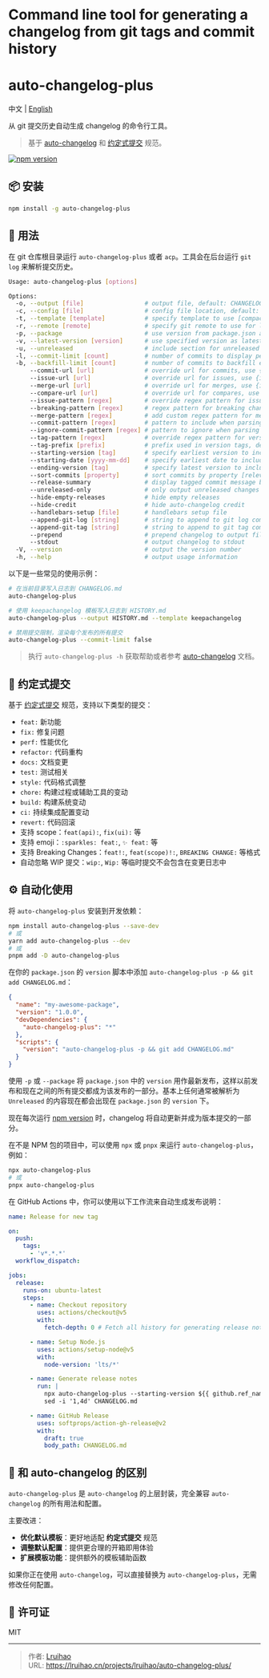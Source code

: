 # Command line tool for generating a changelog from git tags and commit history

# auto-changelog-plus

中文 | [English](https://raw.githubusercontent.com/Lruihao/auto-changelog-plus/refs/heads/main./README.en.md)

从 git 提交历史自动生成 changelog 的命令行工具。

> 基于 [auto-changelog](https://github.com/CookPete/auto-changelog) 和 [约定式提交](https://www.conventionalcommits.org/zh-hans/v1.0.0/) 规范。

[![npm version](https://img.shields.io/npm/v/auto-changelog-plus.svg)](https://www.npmjs.com/package/auto-changelog-plus)

## 📦 安装

```bash
npm install -g auto-changelog-plus
```

## 🚀 用法

在 git 仓库根目录运行 `auto-changelog-plus` 或者 `acp`。工具会在后台运行 `git log` 来解析提交历史。

```bash
Usage: auto-changelog-plus [options]

Options:
  -o, --output [file]                 # output file, default: CHANGELOG.md
  -c, --config [file]                 # config file location, default: .auto-changelog
  -t, --template [template]           # specify template to use [compact, keepachangelog, json], default: compact
  -r, --remote [remote]               # specify git remote to use for links, default: origin
  -p, --package                       # use version from package.json as latest release
  -v, --latest-version [version]      # use specified version as latest release
  -u, --unreleased                    # include section for unreleased changes
  -l, --commit-limit [count]          # number of commits to display per release, default: 3
  -b, --backfill-limit [count]        # number of commits to backfill empty releases with, default: 3
      --commit-url [url]              # override url for commits, use {id} for commit id
      --issue-url [url]               # override url for issues, use {id} for issue id
      --merge-url [url]               # override url for merges, use {id} for merge id
      --compare-url [url]             # override url for compares, use {from} and {to} for tags
      --issue-pattern [regex]         # override regex pattern for issues in commit messages
      --breaking-pattern [regex]      # regex pattern for breaking change commits
      --merge-pattern [regex]         # add custom regex pattern for merge commits
      --commit-pattern [regex]        # pattern to include when parsing commits
      --ignore-commit-pattern [regex] # pattern to ignore when parsing commits
      --tag-pattern [regex]           # override regex pattern for version tags
      --tag-prefix [prefix]           # prefix used in version tags, default: v
      --starting-version [tag]        # specify earliest version to include in changelog
      --starting-date [yyyy-mm-dd]    # specify earliest date to include in changelog
      --ending-version [tag]          # specify latest version to include in changelog
      --sort-commits [property]       # sort commits by property [relevance, date, date-desc, subject, subject-desc], default: relevance
      --release-summary               # display tagged commit message body as release summary
      --unreleased-only               # only output unreleased changes
      --hide-empty-releases           # hide empty releases
      --hide-credit                   # hide auto-changelog credit
      --handlebars-setup [file]       # handlebars setup file
      --append-git-log [string]       # string to append to git log command
      --append-git-tag [string]       # string to append to git tag command
      --prepend                       # prepend changelog to output file
      --stdout                        # output changelog to stdout
  -V, --version                       # output the version number
  -h, --help                          # output usage information
```

以下是一些常见的使用示例：

```bash
# 在当前目录写入日志到 CHANGELOG.md
auto-changelog-plus

# 使用 keepachangelog 模板写入日志到 HISTORY.md
auto-changelog-plus --output HISTORY.md --template keepachangelog

# 禁用提交限制，渲染每个发布的所有提交
auto-changelog-plus --commit-limit false
```

> 执行 `auto-changelog-plus -h` 获取帮助或者参考 [auto-changelog](https://github.com/cookpete/auto-changelog) 文档。

## 📝 约定式提交

基于 [约定式提交](https://www.conventionalcommits.org/zh-hans/v1.0.0/) 规范，支持以下类型的提交：

- `feat:` 新功能
- `fix:` 修复问题
- `perf:` 性能优化
- `refactor:` 代码重构
- `docs:` 文档变更
- `test:` 测试相关
- `style:` 代码格式调整
- `chore:` 构建过程或辅助工具的变动
- `build:` 构建系统变动
- `ci:` 持续集成配置变动
- `revert:` 代码回滚
- 支持 scope：`feat(api):`, `fix(ui):` 等
- 支持 emoji：`:sparkles: feat:`, `✨ feat:` 等
- 支持 Breaking Changes：`feat!:`, `feat(scope)!:`, `BREAKING CHANGE:` 等格式
- 自动忽略 WIP 提交：`wip:`, `Wip:` 等临时提交不会包含在变更日志中

## ⚙️ 自动化使用

将 `auto-changelog-plus` 安装到开发依赖：

```bash
npm install auto-changelog-plus --save-dev
# 或
yarn add auto-changelog-plus --dev
# 或
pnpm add -D auto-changelog-plus
```

在你的 `package.json` 的 `version` 脚本中添加 `auto-changelog-plus -p && git add CHANGELOG.md`：

```json
{
  "name": "my-awesome-package",
  "version": "1.0.0",
  "devDependencies": {
    "auto-changelog-plus": "*"
  },
  "scripts": {
    "version": "auto-changelog-plus -p && git add CHANGELOG.md"
  }
}
```

使用 `-p` 或 `--package` 将 `package.json` 中的 `version` 用作最新发布，这样以前发布和现在之间的所有提交都成为该发布的一部分。基本上任何通常被解析为 `Unreleased` 的内容现在都会出现在 `package.json` 的 `version` 下。

现在每次运行 [npm version](https://docs.npmjs.com/cli/version) 时，changelog 将自动更新并成为版本提交的一部分。

在不是 NPM 包的项目中，可以使用 `npx` 或 `pnpx` 来运行 `auto-changelog-plus`，例如：

```bash
npx auto-changelog-plus
# 或
pnpx auto-changelog-plus
```

在 GitHub Actions 中，你可以使用以下工作流来自动生成发布说明：

```yaml
name: Release for new tag

on:
  push:
    tags:
      - 'v*.*.*'
  workflow_dispatch:

jobs:
  release:
    runs-on: ubuntu-latest
    steps:
      - name: Checkout repository
        uses: actions/checkout@v5
        with:
          fetch-depth: 0 # Fetch all history for generating release notes

      - name: Setup Node.js
        uses: actions/setup-node@v5
        with:
          node-version: 'lts/*'

      - name: Generate release notes
        run: |
          npx auto-changelog-plus --starting-version ${{ github.ref_name }}
          sed -i '1,4d' CHANGELOG.md

      - name: GitHub Release
        uses: softprops/action-gh-release@v2
        with:
          draft: true
          body_path: CHANGELOG.md
```

## 🔄 和 auto-changelog 的区别

`auto-changelog-plus` 是 `auto-changelog` 的上层封装，完全兼容 `auto-changelog` 的所有用法和配置。

主要改进：

- **优化默认模板**：更好地适配 **约定式提交** 规范
- **调整默认配置**：提供更合理的开箱即用体验
- **扩展模板功能**：提供额外的模板辅助函数

如果你正在使用 `auto-changelog`，可以直接替换为 `auto-changelog-plus`，无需修改任何配置。

## 📄 许可证

MIT


---

> 作者: [Lruihao](https://github.com/Lruihao)  
> URL: https://lruihao.cn/projects/lruihao/auto-changelog-plus/  


